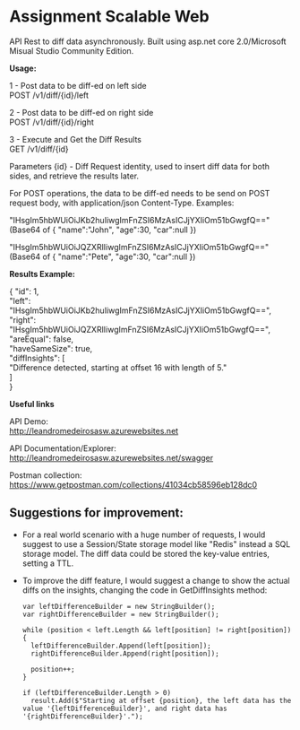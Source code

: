 # Assignment Scalable Web

API Rest to diff data asynchronously. Built using asp.net core 2.0/Microsoft Misual Studio Community Edition.

<b>Usage:</b>

1 - Post data to be diff-ed on left side <br />
POST /v1/diff/{id}/left 

2 - Post data to be diff-ed on right side <br />
POST /v1/diff/{id}/right

3 - Execute and Get the Diff Results <br />
GET /v1/diff/{id}

Parameters
{id} - Diff Request identity, used to insert diff data for both sides, and retrieve the results later.

For POST operations, the data to be diff-ed needs to be send on POST request body, with application/json Content-Type.
Examples:

"IHsgIm5hbWUiOiJKb2huIiwgImFnZSI6MzAsICJjYXIiOm51bGwgfQ==" <br />
(Base64 of { "name":"John", "age":30, "car":null })

"IHsgIm5hbWUiOiJQZXRlIiwgImFnZSI6MzAsICJjYXIiOm51bGwgfQ==" <br />
(Base64 of { "name":"Pete", "age":30, "car":null })

<b>Results Example:</b>

{
    "id": 1,<br />
    "left": "IHsgIm5hbWUiOiJKb2huIiwgImFnZSI6MzAsICJjYXIiOm51bGwgfQ==",<br />
    "right": "IHsgIm5hbWUiOiJQZXRlIiwgImFnZSI6MzAsICJjYXIiOm51bGwgfQ==",<br />
    "areEqual": false,<br />
    "haveSameSize": true,<br />
    "diffInsights": [<br />
        "Difference detected, starting at offset 16 with length of 5."<br />
    ]<br />
}

<b>Useful links</b>

API Demo:<br />
http://leandromedeirosasw.azurewebsites.net

API Documentation/Explorer:<br />
http://leandromedeirosasw.azurewebsites.net/swagger

Postman collection:<br />
https://www.getpostman.com/collections/41034cb58596eb128dc0

<h2>Suggestions for improvement:</h2>

- For a real world scenario with a huge number of requests, I would suggest to use a Session/State storage model like "Redis" instead a
SQL storage model. The diff data could be stored the key-value entries, setting a TTL.

- To improve the diff feature, I would suggest a change to show the actual diffs on the insights, changing the code in GetDiffInsights 
method:

      var leftDifferenceBuilder = new StringBuilder();
      var rightDifferenceBuilder = new StringBuilder();

      while (position < left.Length && left[position] != right[position])
      {
        leftDifferenceBuilder.Append(left[position]);
        rightDifferenceBuilder.Append(right[position]);

        position++;
      }

      if (leftDifferenceBuilder.Length > 0)
        result.Add($"Starting at offset {position}, the left data has the value '{leftDifferenceBuilder}', and right data has '{rightDifferenceBuilder}'.");

